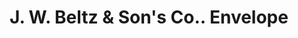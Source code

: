 ---
doi: 10.7916/D8D238S6
date_other: '1909'
date_other_textual: '1909'
form: printed ephemera
genre:
- Envelopes
name:
- J. W. Beltz & Son's Co.
object_in_context_url: https://biggert.cul.columbia.edu/items/view/ave_biggert_01627
subject_hierarchical_geographic:
- Wheeling, West Virginia, United States
subject_name:
- J. W. Beltz & Son's Co.
title: J. W. Beltz & Son's Co.. Envelope
sort_title: J. W. Beltz & Son's Co.. Envelope
call_number: ave_biggert_01627
coordinates:
- 40.07027777777778,-80.69861111111112
pid: ave_biggert_01627
identifiers: ave_biggert_01627
thumbnail: https://derivativo-3.library.columbia.edu/iiif/2/ldpd:343975/full/!256,256/0/native.jpg
permalink: /biggert/ave_biggert_01627/
layout: iiif-image-page
---